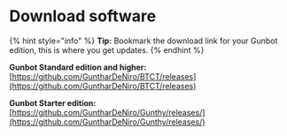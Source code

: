 # Download software

{% hint style="info" %}
**Tip:** Bookmark the download link for your Gunbot edition, this is where you get updates.
{% endhint %}

**Gunbot Standard edition and higher:**  [https://github.com/GuntharDeNiro/BTCT/releases](https://github.com/GuntharDeNiro/BTCT/releases)

**Gunbot Starter edition:**  [https://github.com/GuntharDeNiro/Gunthy/releases/](https://github.com/GuntharDeNiro/Gunthy/releases/)

